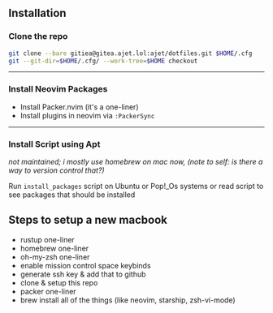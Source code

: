 ## Installation

### Clone the repo

```bash
git clone --bare gitiea@gitea.ajet.lol:ajet/dotfiles.git $HOME/.cfg
git --git-dir=$HOME/.cfg/ --work-tree=$HOME checkout
```

<hr>

### Install Neovim Packages
- Install Packer.nvim (it's a one-liner)
- Install plugins in neovim via `:PackerSync`

<hr>

### Install Script using Apt

*not maintained; i mostly use homebrew on mac now, (note to self: is there a way to version control that?)*

Run `install_packages` script on Ubuntu or Pop!_Os systems or read script to see packages that should be installed

## Steps to setup a new macbook
- rustup one-liner
- homebrew one-liner
- oh-my-zsh one-liner
- enable mission control space keybinds
- generate ssh key & add that to github
- clone & setup this repo
- packer one-liner
- brew install all of the things (like neovim, starship, zsh-vi-mode)

